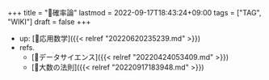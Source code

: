 +++
title = "📝確率論"
lastmod = 2022-09-17T18:43:24+09:00
tags = ["TAG", "WIKI"]
draft = false
+++

-   up: [📂応用数学]({{< relref "20220620235239.md" >}})
-   refs.
    -   [📝データサイエンス]({{< relref "20220424053409.md" >}})
    -   [📝大数の法則]({{< relref "20220917183948.md" >}})
